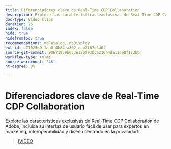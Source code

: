 ```yaml
---
title: Diferenciadores clave de Real-Time CDP Collaboration
description: Explore las características exclusivas de Real-Time CDP Collaboration de Adobe, incluida su interfaz de usuario fácil de usar para expertos en marketing, interoperabilidad y diseño centrado en la privacidad.
doc-type: Video Clips
duration: 76
index: false
hide: true
hidefromtoc: true
recommendations: noCatalog, noDisplay
exl-id: d71025d9-1aa0-4b84-a802-ceb7f67c6a0f
source-git-commit: 90671959b653e120f93bca216a4da116a8f1c3bb
workflow-type: tm+mt
source-wordcount: '46'
ht-degree: 0%

---
```


# Diferenciadores clave de Real-Time CDP Collaboration

Explore las características exclusivas de Real-Time CDP Collaboration de Adobe, incluida su interfaz de usuario fácil de usar para expertos en marketing, interoperabilidad y diseño centrado en la privacidad.

<!-- 62_OS511_3442426_75_key-differentiators-of-realtime-cdp-collaboration -->
>[!VIDEO](https://video.tv.adobe.com/v/3458280/?learn=on&enablevpops=true)
